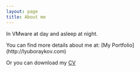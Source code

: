 ```yaml
---
layout: page
title: About me
---
```


<p class="message">
  In VMware at day and asleep at night.
</p>
You can find more details about me at:
[My Portfolio](http://lyuboraykov.com)


Or you can download my [CV](https://dl.dropboxusercontent.com/s/rcxyfhz1wvuoz8h/cv.docx?dl=1&token_hash=AAGgQzNz2TatbXYTRIuV-RK66CQG9o1tbKmwgyi-LhWoWQ)